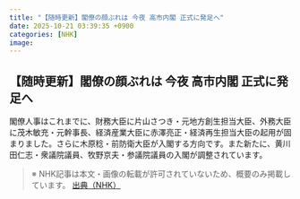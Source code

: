 ```yaml
---
title: "【随時更新】閣僚の顔ぶれは 今夜 高市内閣 正式に発足へ"
date: 2025-10-21 03:39:35 +0900
categories: [NHK]
image: 
---
```

## 【随時更新】閣僚の顔ぶれは 今夜 高市内閣 正式に発足へ

閣僚人事はこれまでに、財務大臣に片山さつき・元地方創生担当大臣、外務大臣に茂木敏充・元幹事長、経済産業大臣に赤澤亮正・経済再生担当大臣の起用が固まりました。さらに木原稔・前防衛大臣が入閣する方向です。また新たに、黄川田仁志・衆議院議員、牧野京夫・参議院議員の入閣が調整されています。

> ※ NHK記事は本文・画像の転載が許可されていないため、概要のみ掲載しています。
[出典（NHK）](http://www3.nhk.or.jp/news/html/20251021/k10014954361000.html)
